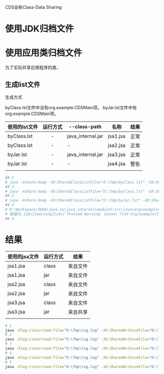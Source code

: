 
CDS全称Class-Data Sharing


# 使用JDK归档文件

# 使用应用类归档文件

为了实际共享应用程序的类，

## 生成list文件

生成方式

byClass.lst文件中没有org.example.CDSMain项。
byJar.lst文件中有org.example.CDSMain项。

| 使用的lst文件 | 运行方式 | --class-path      | 名称     | 结果 |
| ------------- |:--------:| ----------------- | -------- | ---- |
| byClass.lst   |    -     | java_internal.jar | jsa1.jsa | 正常 |
| byClass.lst   |    -     | -                 | jsa2.jsa | 正常 |
| byJar.lst     |    -     | java_internal.jar | jsa3.jsa | 正常 |
| byJar.lst     |    -     | -                 | jsa4.jsa | 警告 |
|               |          |                   |          |      |


```bash
## 1
# java -Xshare:dump -XX:SharedClassListFile="D:\Tmp\byClass.lst" -XX:SharedArchiveFile="D:\Tmp\jsa1.jsa" --class-path "D:\Workspace\IDEA\java_se\java_internal\java_internal.jar
## 2
# java -Xshare:dump -XX:SharedClassListFile="D:\Tmp\byClass.lst" -XX:SharedArchiveFile="D:\Tmp\jsa2.jsa"
## 3
# java -Xshare:dump -XX:SharedClassListFile="D:\Tmp\byJar.lst" -XX:SharedArchiveFile="D:\Tmp\jsa3.jsa" --class-path "D:\Workspace\IDEA\java_se\java_internal\java_internal.jar"
## 4
# D:\Workspace\IDEA\java_se\java_internal\module1\src\java\org\example>java -Xshare:dump -XX:SharedClassListFile="D:\Tmp\byJar.lst" -XX:SharedArchiveFile="D:\Tmp\jsa4.jsa"
# 报错[0.118s][warning][cds] Preload Warning: Cannot find org/example/CDSMain
## 4

```

# 结果

| 使用的jsa文件 | 运行方式 | 结果     |
| ------------- | -------- | -------- |
| jsa1.jsa      | class    | 来自文件 |
| jsa1.jsa      | jar      | 来自文件 |
| jsa2.jsa      | class    | 来自文件 |
| jsa2.jsa      | jar      | 来自文件 |
| jsa3.jsa      | class    | 来自文件 |
| jsa3.jsa      | jar      | 来自共享 |
|               |          |          |

```bash
# 1
java -Xlog:class+load:file="D:\Tmp\log.log" -XX:SharedArchiveFile="D:\Tmp\jsa1.jsa" CDSMain.java
# 2
java -Xlog:class+load:file="D:\Tmp\log.log" -XX:SharedArchiveFile="D:\Tmp\jsa1.jsa" -jar "D:\Workspace\IDEA\java_se\java_internal\java_internal.jar"
# 3
java -Xlog:class+load:file="D:\Tmp\log.log" -XX:SharedArchiveFile="D:\Tmp\jsa2.jsa" CDSMain.java
# 4
java -Xlog:class+load:file="D:\Tmp\log.log" -XX:SharedArchiveFile="D:\Tmp\jsa2.jsa" -jar "D:\Workspace\IDEA\java_se\java_internal\java_internal.jar"
# 5
java -Xlog:class+load:file="D:\Tmp\log.log" -XX:SharedArchiveFile="D:\Tmp\jsa3.jsa" CDSMain.java
```